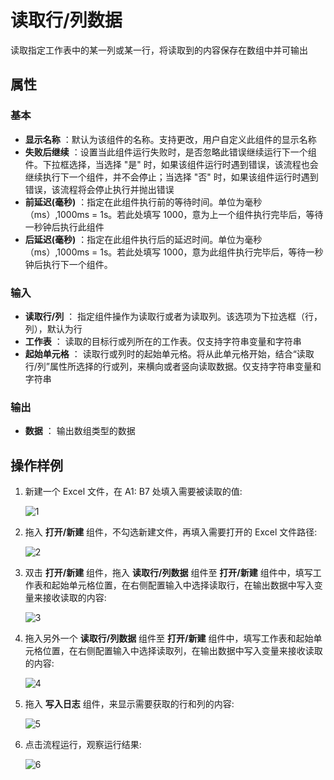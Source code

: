 # 读取行/列数据

读取指定工作表中的某一列或某一行，将读取到的内容保存在数组中并可输出

## 属性

### 基本

- **显示名称** ：默认为该组件的名称。支持更改，用户自定义此组件的显示名称
- **失败后继续** ：设置当此组件运行失败时，是否忽略此错误继续运行下一个组件。下拉框选择，当选择 "是" 时，如果该组件运行时遇到错误，该流程也会继续执行下一个组件，并不会停止；当选择 "否" 时，如果该组件运行时遇到错误，该流程将会停止执行并抛出错误
- **前延迟(毫秒)** ：指定在此组件执行前的等待时间。单位为毫秒（ms）,1000ms = 1s。若此处填写 1000，意为上一个组件执行完毕后，等待一秒钟后执行此组件
- **后延迟(毫秒)** ：指定在此组件执行后的延迟时间。单位为毫秒（ms）,1000ms = 1s。若此处填写 1000，意为此组件执行完毕后，等待一秒钟后执行下一个组件。

### 输入

- **读取行/列** ：  指定组件操作为读取行或者为读取列。该选项为下拉选框（行，列），默认为行
- **工作表** ： 读取的目标行或列所在的工作表。仅支持字符串变量和字符串
- **起始单元格** ：  读取行或列时的起始单元格。将从此单元格开始，结合“读取行/列”属性所选择的行或列，来横向或者竖向读取数据。仅支持字符串变量和字符串

### 输出

- **数据** ： 输出数组类型的数据

## 操作样例

1. 新建一个 Excel 文件，在 A1: B7 处填入需要被读取的值:

    ![1](https://docimages.blob.core.chinacloudapi.cn/images/Activities/wps9.png)

2. 拖入 **打开/新建** 组件，不勾选新建文件，再填入需要打开的 Excel 文件路径:

    ![2](https://docimages.blob.core.chinacloudapi.cn/images/Activities/wps5.png)

3. 双击 **打开/新建** 组件，拖入 **读取行/列数据** 组件至 **打开/新建** 组件中，填写工作表和起始单元格位置，在右侧配置输入中选择读取行，在输出数据中写入变量来接收读取的内容:

    ![3](https://docimages.blob.core.chinacloudapi.cn/images/Activities/wps13.png)

4. 拖入另外一个 **读取行/列数据** 组件至 **打开/新建** 组件中，填写工作表和起始单元格位置，在右侧配置输入中选择读取列，在输出数据中写入变量来接收读取的内容:

    ![4](https://docimages.blob.core.chinacloudapi.cn/images/Activities/wps14.png)

5. 拖入 **写入日志** 组件，来显示需要获取的行和列的内容:

    ![5](https://docimages.blob.core.chinacloudapi.cn/images/Activities/wps15.png)

6. 点击流程运行，观察运行结果:

    ![6](https://docimages.blob.core.chinacloudapi.cn/images/Activities/wps16.png)

